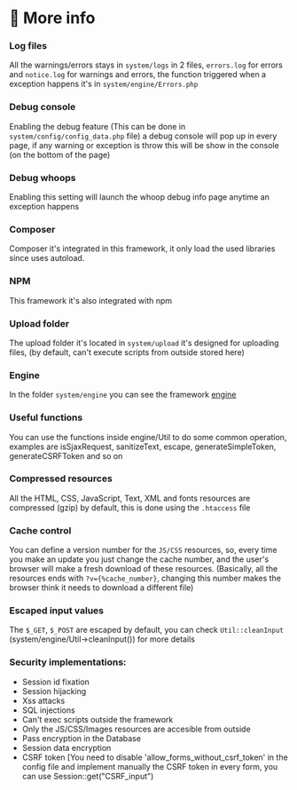 # :scroll: More info

### Log files
All the warnings/errors stays in `system/logs` in 2 files, `errors.log` for errors and `notice.log` for warnings and errors, the function triggered when a exception happens it's in `system/engine/Errors.php`

### Debug console
Enabling the debug feature (This can be done in `system/config/config_data.php` file) a debug console will pop up in every page, if any warning or exception is throw this will be show in the console (on the bottom of the page)

### Debug whoops
Enabling this setting will launch the whoop debug info page anytime an exception happens

### Composer
Composer it's integrated in this framework, it only load the used libraries since uses autoload.

### NPM
This framework it's also integrated with npm

### Upload folder
The upload folder it's located in `system/upload` it's designed for uploading files, (by default, can't execute scripts from outside stored here)

### Engine
In the folder `system/engine` you can see the framework [engine](./Engine.html)

### Useful functions
You can use the functions inside engine/Util to do some common operation, examples are isSjaxRequest, sanitizeText, escape, generateSimpleToken, generateCSRFToken and so on

### Compressed resources
All the HTML, CSS, JavaScript, Text, XML and fonts resources are compressed (gzip) by default, this is done using the `.htaccess` file

### Cache control
You can define a version number for the `JS/CSS` resources, so, every time you make an update you just change the cache number, and the user's browser will make a fresh download of these resources.
(Basically, all the resources ends with `?v={%cache_number}`, changing this number makes the browser think it needs to download a different file)

### Escaped input values
The `$_GET`, `$_POST` are escaped by default, you can check `Util::cleanInput` (system/engine/Util->cleanInput()) for more details

### Security implementations:
- Session id fixation
- Session hijacking
- Xss attacks
- SQL injections
- Can't exec scripts outside the framework
- Only the JS/CSS/Images resources are accesible from outside
- Pass encryption in the Database
- Session data encryption
- CSRF token [You need to disable 'allow_forms_without_csrf_token' in the config file and implement manually the CSRF token in every form, you can use Session::get("CSRF_input")


<!--
If you want to extend this project I suggest to integrate with `PHP-auth`, this library solves a lot of problems.
It provides session security, login security and more stuff like forget password function, remember me cookie and much more!
-->

<!--
### Api controller
Inside the site/controller/api you have the restController, this is useful when you have a model which gets data from the database and you just want to get that data in JSON, to do so, you put
-->